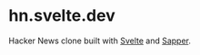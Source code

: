 # hn.svelte.dev

Hacker News clone built with [Svelte](https://svelte.dev) and [Sapper](https://sapper.svelte.dev).